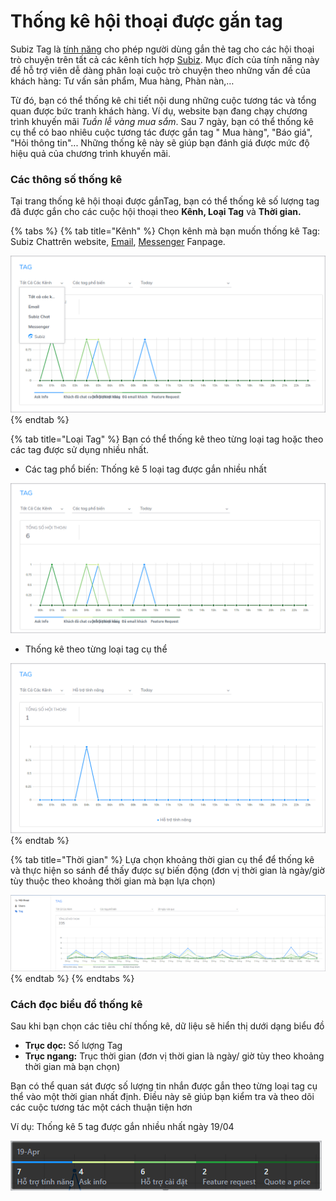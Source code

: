 # Thống kê hội thoại được gắn tag

Subiz Tag là [tính năng](https://subiz.com/vi/feature.html) cho phép người dùng gắn thẻ tag cho các hội thoại trò chuyện trên tất cả các kênh tích hợp [Subiz](https://subiz.com/vi/). Mục đích của tính năng này để hỗ trợ viên dễ dàng phân loại cuộc trò chuyện theo những vấn đề của khách hàng: Tư vấn sản phẩm, Mua hàng, Phàn nàn,…

Từ đó, bạn có thể thống kê chi tiết nội dung những cuộc tương tác và tổng quan được bức tranh khách hàng. Ví dụ, website bạn đang chạy chương trình khuyến mãi _Tuần lễ vàng mua sắm_. Sau 7 ngày, bạn có thể thống kê cụ thể có bao nhiêu cuộc tương tác được gắn tag " Mua hàng", "Báo giá", "Hỏi thông tin"... Những thống kê này sẽ giúp bạn đánh giá được mức độ hiệu quả của chương trình khuyến mãi.

### Các thông số thống kê

Tại trang thống kê hội thoại được gắnTag, bạn có thể thống kê số lượng tag đã được gắn cho các cuộc hội thoại theo **Kênh, Loại Tag** và **Thời gian.**

{% tabs %}
{% tab title="Kênh" %}
Chọn kênh mà bạn muốn thống kê Tag: Subiz Chattrên website,  [Email](https://subiz.com/vi/email.html%20), [ Messenger](https://subiz.com/vi/facebook-messenger.html%20) Fanpage.

![Th&#x1ED1;ng k&#xEA; tag theo k&#xEA;nh](../.gitbook/assets/thong-ke-hoi-thoai-theo-t.png)
{% endtab %}

{% tab title="Loại Tag" %}
Bạn có thể thống kê theo từng loại tag hoặc theo các tag được sử dụng nhiều nhất.

* Các tag phổ biến: Thống kê 5 loại tag được gắn nhiều nhất

![Th&#xF4;ng k&#xEA; 5 tag &#x111;&#x1B0;&#x1EE3;c s&#x1EED; d&#x1EE5;ng nhi&#x1EC1;u nh&#x1EA5;t](../.gitbook/assets/thong-ke-tag-pho-b.png)

* Thống kê theo từng loại tag cụ thể

![Th&#x1ED1;ng k&#xEA; theo t&#x1EEB;ng lo&#x1EA1;i tag](../.gitbook/assets/thong-ke-hoi-thoai-theo-tag-cu-th.png)
{% endtab %}

{% tab title="Thời gian" %}
Lựa chọn khoảng thời gian cụ thể để thống kê và thực hiện so sánh để thấy được sự biến động \(đơn vị thời gian là ngày/giờ tùy thuộc theo khoảng thời gian mà bạn lựa chọn\)

![Th&#x1ED1;ng k&#xEA; tag theo th&#x1EDD;i gian](../.gitbook/assets/thong-ke-tag-theo-thoi-gian%20%281%29.png)
{% endtab %}
{% endtabs %}

### Cách đọc biểu đồ thống kê

Sau khi bạn chọn các tiêu chí thống kê, dữ liệu sẽ hiển thị dưới dạng biểu đồ

* **Trục dọc:** Số lượng Tag
* **Trục ngang:** Trục thời gian \(đơn vị thời gian là ngày/ giờ tùy theo khoảng thời gian mà bạn chọn\)

Bạn có thể quan sát được số lượng tin nhắn được gắn theo từng loại tag cụ thể vào một thời gian nhất định. Điều này sẽ giúp bạn kiểm tra và theo dõi các cuộc tương tác một cách thuận tiện hơn

Ví dụ: Thống kê 5 tag được gắn nhiều nhất ngày 19/04

![Th&#x1ED1;ng k&#xEA; tag &#x111;&#x1B0;&#x1EE3;c s&#x1EED; d&#x1EE5;ng nhi&#x1EC1;u nh&#x1EA5;t](../.gitbook/assets/thong-ke-5-tag-duoc-su-dung-nhieu-nhat%20%281%29.png)



